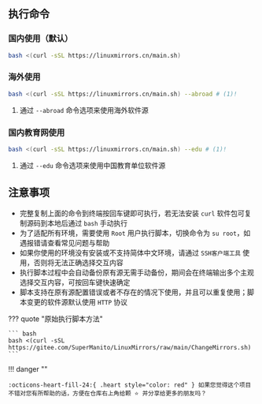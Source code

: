 ## 执行命令

### 国内使用（默认）

``` bash
bash <(curl -sSL https://linuxmirrors.cn/main.sh)
```

### 海外使用

``` bash
bash <(curl -sSL https://linuxmirrors.cn/main.sh) --abroad # (1)!
```

1.  通过 `--abroad` 命令选项来使用海外软件源

### 国内教育网使用

``` bash
bash <(curl -sSL https://linuxmirrors.cn/main.sh) --edu # (1)!
```

1.  通过 `--edu` 命令选项来使用中国教育单位软件源

## 注意事项

- 完整复制上面的命令到终端按回车键即可执行，若无法安装 `curl` 软件包可复制源码到本地后通过 `bash` 手动执行  
- 为了适配所有环境，需要使用 `Root` 用户执行脚本，切换命令为 `su root`，如遇报错请查看常见问题与帮助  
- 如果你使用的环境没有安装或不支持简体中文环境，请通过 `SSH客户端工具` 使用，否则将无法正确选择交互内容  
- 执行脚本过程中会自动备份原有源无需手动备份，期间会在终端输出多个主观选择交互内容，可按回车键快速确定  
- 脚本支持在原有源配置错误或者不存在的情况下使用，并且可以重复使用；脚本变更的软件源默认使用 `HTTP` 协议

??? quote "原始执行脚本方法"

    ``` bash
    bash <(curl -sSL https://gitee.com/SuperManito/LinuxMirrors/raw/main/ChangeMirrors.sh)
    ```

!!! danger ""

    :octicons-heart-fill-24:{ .heart style="color: red" } 如果您觉得这个项目不错对您有所帮助的话，方便在仓库右上角给颗 ⭐ 并分享给更多的朋友吗？
